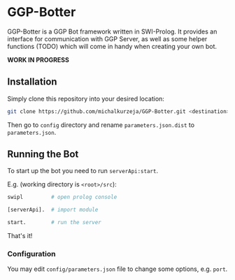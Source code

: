 # GGP-Botter

GGP-Botter is a GGP Bot framework written in SWI-Prolog. It provides an interface for communication with GGP Server, as well as some helper functions (TODO) which will come in handy when creating your own bot.

<strong>WORK IN PROGRESS</strong>

## Installation

Simply clone this repository into your desired location:

```bash
git clone https://github.com/michalkurzeja/GGP-Botter.git <destination>
```

Then go to ```config``` directory and rename ```parameters.json.dist``` to ```parameters.json```.

## Running the Bot

To start up the bot you need to run ```serverApi:start```.

E.g. (working directory is ```<root>/src```):

```bash
swipl         # open prolog console
```
```bash
[serverApi].  # import module
```
```bash
start.        # run the server
```

That's it!

### Configuration

You may edit ```config/parameters.json``` file to change some options, e.g. ```port```.